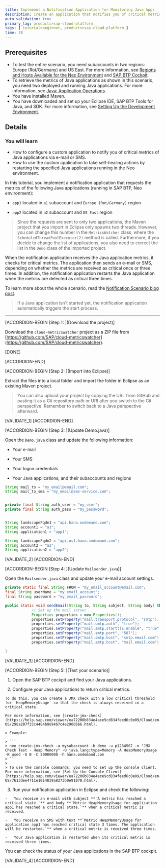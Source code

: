 ```yaml
---
title: Implement a Notification Application for Monitoring Java Apps
description: Create an application that notifies you of critical metrics via e-mail or SMS, using SAP Monitoring service.
auto_validation: true
primary_tag: products>sap-cloud-platform
tags: [ tutorial>beginner, products>sap-cloud-platform ]
time: 30
---
```


<!-- loio9c74305e78fa4d8181ba13cbde55d5cf -->

## Prerequisites
- To test the entire scenario, you need subaccounts in two regions: Europe (Rot/Germany) and US East.   For more information, see [Regions and Hosts Available for the Neo Environment](https://help.sap.com/viewer/ea72206b834e4ace9cd834feed6c0e09/Cloud/en-US/d722f7cea9ec408b85db4c3dcba07b52.html) and [SAP BTP Cockpit](https://help.sap.com/viewer/ea72206b834e4ace9cd834feed6c0e09/Cloud/en-US/19d7119265474dd18ec16fad2a0b28c1.html).
- To retrieve the metrics of Java applications as shown in this scenario, you need two deployed and running Java applications. For more information, see [Java: Application Operations](https://help.sap.com/viewer/ea72206b834e4ace9cd834feed6c0e09/Cloud/en-US/76f6dcfab9ec481dae0843873271d66c.html).
- You have installed Maven.
- You have downloaded and set up your Eclipse IDE, SAP BTP Tools for Java, and SDK.
  For more information, see [Setting Up the Development Environment](https://help.sap.com/viewer/ea72206b834e4ace9cd834feed6c0e09/Cloud/en-US/e815ca4cbb5710148376c549fd74c0db.html).

## Details
### You will learn
- How to configure a custom application to notify you of critical metrics of Java applications via e-mail or SMS.
- How to use the custom application to take self-healing actions by restarting the specified Java applications running in the Neo environment.

In this tutorial, you implement a notification application that requests the metrics of the following Java applications (running in SAP BTP, Neo environment):

-   `app1` located in `a1` subaccount and `Europe (Rot/Germany)` region

-   `app2` located in `a2` subaccount and `US East` region


> Since the requests are sent to only two applications, the Maven project that you import in Eclipse only spawns two threads. However, you can change this number in the `MetricsWatcher` class, where the `ScheduledThreadPoolExecutor(2)` method is called. Furthermore, if you decide to change the list of applications, you also need to correct the list in the `Demo` class of the imported project.

When the notification application receives the Java application metrics, it checks for critical metrics. The application then sends an e-mail or SMS, depending on whether the metrics are received as critical once or three times. In addition, the notification application restarts the Java application when the metrics are detected as critical three times.

To learn more about the whole scenario, read the [Notification Scenario blog post](https://blogs.sap.com/2021/02/05/use-the-monitoring-service-for-critical-notifications-and-self-healing-of-java-applications-in-the-neo-environment/).

> If a Java application isn't started yet, the notification application automatically triggers the start process.


---

[ACCORDION-BEGIN [Step 1: ](Download the project)]

Download the `cloud-metricswatcher` project as a ZIP file from [https://github.com/SAP/cloud-metricswatcher](https://github.com/SAP/cloud-metricswatcher).

[DONE]

[ACCORDION-END]

[ACCORDION-BEGIN [Step 2: ](Import into Eclipse)]

Extract the files into a local folder and import the folder in Eclipse as an existing Maven project.

> You can also upload your project by copying the URL from GitHub and pasting it as a Git repository path or URI after you switch to the Git perspective. Remember to switch back to a Java perspective afterward.

[VALIDATE_1]
[ACCORDION-END]

[ACCORDION-BEGIN [Step 3: ](Update Demo.java)]

Open the `Demo.java` class and update the following information:

- Your e-mail

- Your SMS

- Your logon credentials

- Your Java applications, and their subaccounts and regions

```Java
String mail_to = "my_email@email.com";
String mail_to_sms = "my_email@sms-service.com";


private final String auth_user = "my_user";
private final String auth_pass = "my_password";


String landscapeFqdn1 = "api.hana.ondemand.com";
String account1 = "a1";
String application1 = "app1";

String landscapeFqdn2 = "api.us1.hana.ondemand.com";
String account2 = "a2";
String application2 = "app2";
```

[VALIDATE_2]
[ACCORDION-END]

[ACCORDION-BEGIN [Step 4: ](Update `Mailsender.java`)]

Open the `Mailsender.java` class and update your e-mail account settings.

```Java
private static final String FROM = "my_email_account@email.com";
final String userName = "my_email_account";
final String password = "my_email_password";

public static void sendEmail(String to, String subject, String body) throws AddressException, MessagingException {
            // Set up the mail server
            Properties properties = new Properties();
            properties.setProperty("mail.transport.protocol", "smtp");
            properties.setProperty("mail.smtp.auth", "true");
            properties.setProperty("mail.smtp.starttls.enable", "true");
            properties.setProperty("mail.smtp.port", "587");
            properties.setProperty("mail.smtp.host", "smtp.email.com");
            properties.setProperty("mail.smtp.host", "mail.email.com");

}
```

[VALIDATE_3]
[ACCORDION-END]

[ACCORDION-BEGIN [Step 5: ](Test your scenario)]

1.   Open the SAP BTP cockpit and find your Java applications.

2.   Configure your Java applications to return critical metrics.

    To do this, you can create a JMX check with a low critical threshold for `HeapMemoryUsage` so that the check is always received in a critical state.

    For more information, see [create-jmx-check](https://help.sap.com/viewer/ea72206b834e4ace9cd834feed6c0e09/Cloud/en-US/298a207f33c4484b9894b7c4e2900566.html).

    > Example:

    > ```
    > neo create-jmx-check -a mysubaccount -b demo -u p1234567 -n "JMX Check Test - Heap Memory" -O java.lang:type=Memory -A HeapMemoryUsage -K used -U B -C 20000000 -h hana.ondemand.com
    > ```
    >
    > To use the console commands, you need to set up the console client. For more information, see [Set Up the Console Client](https://help.sap.com/viewer/ea72206b834e4ace9cd834feed6c0e09/Cloud/en-US/7613dee4711e1014839a8273b0e91070.html).

3.   Run your notification application in Eclipse and check the following:

    -   You receive an e-mail with subject **`A metric has reached a critical state.`** and body **`Metric HeapMemoryUsage for application app1 has reached а critical state.`** when a critical metric is received.

    -   You receive an SMS with text **`Metric HeapMemoryUsage for application app1 has reached critical state 3 times. The application will be restarted.`** when a critical metric is received three times.

    -   Your Java application is restarted when its critical metric is received three times.

You can check the status of your Java applications in the SAP BTP cockpit.

[VALIDATE_4]
[ACCORDION-END]
